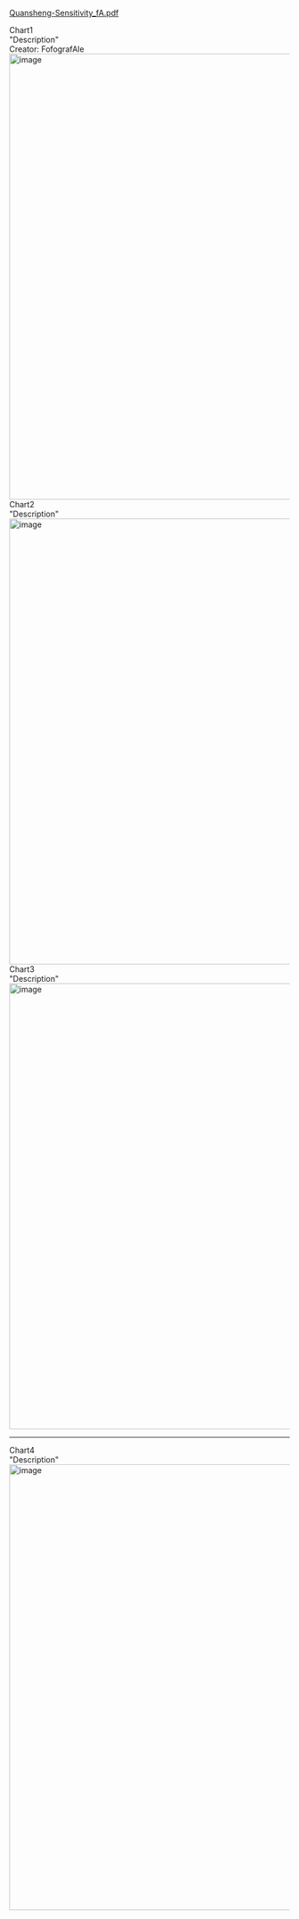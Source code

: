 [Quansheng-Sensitivity_fA.pdf](https://github.com/ludwich66/Quansheng_UV-K5_Wiki/files/12175512/Quansheng-Sensitivity_fA.pdf)

Chart1<br>
"Description"<br>
Creator: FofografAle
<img width="800" alt="image" src="https://github.com/ludwich66/Quansheng_UV-K5_Wiki/assets/12202733/0e7e06f6-2261-421f-abb2-bb32150bc94c">
<br>
Chart2<br>
"Description"<br>
<img width="800" alt="image" src="https://github.com/ludwich66/Quansheng_UV-K5_Wiki/assets/12202733/180ff043-5449-4912-ad4e-56aee508bc0b">
<br>
Chart3<br>
"Description"<br>
<img width="800" alt="image" src="https://github.com/ludwich66/Quansheng_UV-K5_Wiki/assets/12202733/cfdd9bc1-ee7e-4288-a4da-feea636f78eb">


***
Chart4<br>
"Description"<br>
<img width="800" alt="image" src="https://github.com/ludwich66/Quansheng_UV-K5_Wiki/assets/12202733/d61ccc5a-e1e8-4835-b7ff-44926680f1e0">





